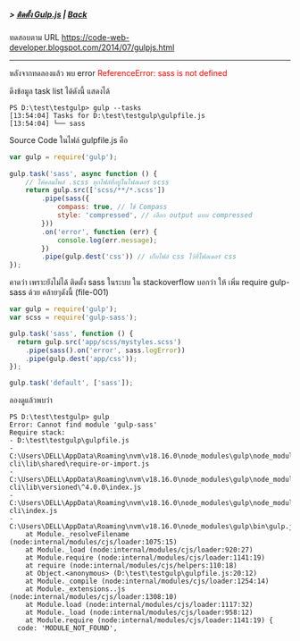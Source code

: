 <style>
    r {color:red;}
</style>
##### > [ติดตั้ง Gulp.js](./setup_gulp.md) | [Back](../readme.md)

ทดสอบตาม URL https://code-web-developer.blogspot.com/2014/07/gulpjs.html

***

หลังจากทดลองแล้ว พบ error 
<r>ReferenceError: sass is not defined</r>

ดีงข้อมูล task list ได้ดังนี้ แสดงได้
```batch
PS D:\test\testgulp> gulp --tasks
[13:54:04] Tasks for D:\test\testgulp\gulpfile.js
[13:54:04] └── sass
```

Source Code ในไฟล์  gulpfile.js คือ 
```js
var gulp = require('gulp');
 
gulp.task('sass', async function () {
    // ให้คอมไพล์ .scss ทุกไฟล์ที่อยู่ในโฟลเดอร์ scss
    return gulp.src(['scss/**/*.scss'])
        .pipe(sass({
            compass: true, // ใช้ Compass
            style: 'compressed', // เลือก output แบบ compressed
        }))
        .on('error', function (err) {
            console.log(err.message);
        })
        .pipe(gulp.dest('css')) // เก็บไฟล์ css ไว้ที่โฟลเดอร์ css
});
```
คาดว่า เพราะยังไม่ได้ ติดตั้ง sass ในระบบ 
ใน stackoverflow บอกว่า ให้ เพิ่ม  require gulp-sass ด้วย คล้ายๆดังนี้   (file-001)
```js
var gulp = require('gulp');
var scss = require('gulp-sass');

gulp.task('sass', function () {
  return gulp.src('app/scss/mystyles.scss')
    .pipe(sass().on('error', sass.logError))
    .pipe(gulp.dest('app/css'));
});

gulp.task('default', ['sass']);
```

ลองดูแล้วพบว่า 
```batch
PS D:\test\testgulp> gulp
Error: Cannot find module 'gulp-sass'
Require stack:
- D:\test\testgulp\gulpfile.js
- C:\Users\DELL\AppData\Roaming\nvm\v18.16.0\node_modules\gulp\node_modules\gulp-cli\lib\shared\require-or-import.js
- C:\Users\DELL\AppData\Roaming\nvm\v18.16.0\node_modules\gulp\node_modules\gulp-cli\lib\versioned\^4.0.0\index.js
- C:\Users\DELL\AppData\Roaming\nvm\v18.16.0\node_modules\gulp\node_modules\gulp-cli\index.js
- C:\Users\DELL\AppData\Roaming\nvm\v18.16.0\node_modules\gulp\bin\gulp.js
    at Module._resolveFilename (node:internal/modules/cjs/loader:1075:15)
    at Module._load (node:internal/modules/cjs/loader:920:27)
    at Module.require (node:internal/modules/cjs/loader:1141:19)
    at require (node:internal/modules/cjs/helpers:110:18)
    at Object.<anonymous> (D:\test\testgulp\gulpfile.js:20:12)
    at Module._compile (node:internal/modules/cjs/loader:1254:14)
    at Module._extensions..js (node:internal/modules/cjs/loader:1308:10)
    at Module.load (node:internal/modules/cjs/loader:1117:32)
    at Module._load (node:internal/modules/cjs/loader:958:12)
    at Module.require (node:internal/modules/cjs/loader:1141:19) {
  code: 'MODULE_NOT_FOUND',
  ```

